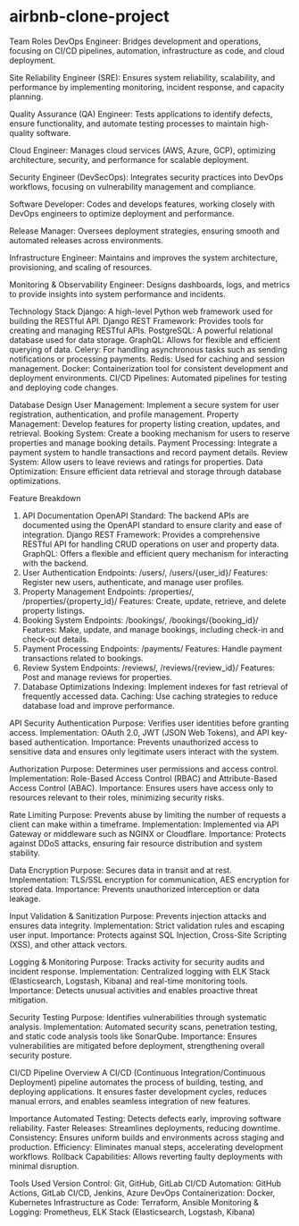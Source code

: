# airbnb-clone-project
Team Roles
DevOps Engineer: Bridges development and operations, focusing on CI/CD pipelines, automation, infrastructure as code, and cloud deployment.

Site Reliability Engineer (SRE): Ensures system reliability, scalability, and performance by implementing monitoring, incident response, and capacity planning.

Quality Assurance (QA) Engineer: Tests applications to identify defects, ensure functionality, and automate testing processes to maintain high-quality software.

Cloud Engineer: Manages cloud services (AWS, Azure, GCP), optimizing architecture, security, and performance for scalable deployment.

Security Engineer (DevSecOps): Integrates security practices into DevOps workflows, focusing on vulnerability management and compliance.

Software Developer: Codes and develops features, working closely with DevOps engineers to optimize deployment and performance.

Release Manager: Oversees deployment strategies, ensuring smooth and automated releases across environments.

Infrastructure Engineer: Maintains and improves the system architecture, provisioning, and scaling of resources.

Monitoring & Observability Engineer: Designs dashboards, logs, and metrics to provide insights into system performance and incidents.

Technology Stack
Django: A high-level Python web framework used for building the RESTful API.
Django REST Framework: Provides tools for creating and managing RESTful APIs.
PostgreSQL: A powerful relational database used for data storage.
GraphQL: Allows for flexible and efficient querying of data.
Celery: For handling asynchronous tasks such as sending notifications or processing payments.
Redis: Used for caching and session management.
Docker: Containerization tool for consistent development and deployment environments.
CI/CD Pipelines: Automated pipelines for testing and deploying code changes.

Database Design
User Management: Implement a secure system for user registration, authentication, and profile management.
Property Management: Develop features for property listing creation, updates, and retrieval.
Booking System: Create a booking mechanism for users to reserve properties and manage booking details.
Payment Processing: Integrate a payment system to handle transactions and record payment details.
Review System: Allow users to leave reviews and ratings for properties.
Data Optimization: Ensure efficient data retrieval and storage through database optimizations.

Feature Breakdown
1. API Documentation
OpenAPI Standard: The backend APIs are documented using the OpenAPI standard to ensure clarity and ease of integration.
Django REST Framework: Provides a comprehensive RESTful API for handling CRUD operations on user and property data.
GraphQL: Offers a flexible and efficient query mechanism for interacting with the backend.
2. User Authentication
Endpoints: /users/, /users/{user_id}/
Features: Register new users, authenticate, and manage user profiles.
3. Property Management
Endpoints: /properties/, /properties/{property_id}/
Features: Create, update, retrieve, and delete property listings.
4. Booking System
Endpoints: /bookings/, /bookings/{booking_id}/
Features: Make, update, and manage bookings, including check-in and check-out details.
5. Payment Processing
Endpoints: /payments/
Features: Handle payment transactions related to bookings.
6. Review System
Endpoints: /reviews/, /reviews/{review_id}/
Features: Post and manage reviews for properties.
7. Database Optimizations
Indexing: Implement indexes for fast retrieval of frequently accessed data.
Caching: Use caching strategies to reduce database load and improve performance.

API Security
Authentication
Purpose: Verifies user identities before granting access.
Implementation: OAuth 2.0, JWT (JSON Web Tokens), and API key-based authentication.
Importance: Prevents unauthorized access to sensitive data and ensures only legitimate users interact with the system.

Authorization
Purpose: Determines user permissions and access control.
Implementation: Role-Based Access Control (RBAC) and Attribute-Based Access Control (ABAC).
Importance: Ensures users have access only to resources relevant to their roles, minimizing security risks.

Rate Limiting
Purpose: Prevents abuse by limiting the number of requests a client can make within a timeframe.
Implementation: Implemented via API Gateway or middleware such as NGINX or Cloudflare.
Importance: Protects against DDoS attacks, ensuring fair resource distribution and system stability.

Data Encryption
Purpose: Secures data in transit and at rest.
Implementation: TLS/SSL encryption for communication, AES encryption for stored data.
Importance: Prevents unauthorized interception or data leakage.

Input Validation & Sanitization
Purpose: Prevents injection attacks and ensures data integrity.
Implementation: Strict validation rules and escaping user input.
Importance: Protects against SQL Injection, Cross-Site Scripting (XSS), and other attack vectors.

Logging & Monitoring
Purpose: Tracks activity for security audits and incident response.
Implementation: Centralized logging with ELK Stack (Elasticsearch, Logstash, Kibana) and real-time monitoring tools.
Importance: Detects unusual activities and enables proactive threat mitigation.

Security Testing
Purpose: Identifies vulnerabilities through systematic analysis.
Implementation: Automated security scans, penetration testing, and static code analysis tools like SonarQube.
Importance: Ensures vulnerabilities are mitigated before deployment, strengthening overall security posture.

CI/CD Pipeline
Overview
A CI/CD (Continuous Integration/Continuous Deployment) pipeline automates the process of building, testing, and deploying applications. It ensures faster development cycles, reduces manual errors, and enables seamless integration of new features.

Importance
Automated Testing: Detects defects early, improving software reliability.
Faster Releases: Streamlines deployments, reducing downtime.
Consistency: Ensures uniform builds and environments across staging and production.
Efficiency: Eliminates manual steps, accelerating development workflows.
Rollback Capabilities: Allows reverting faulty deployments with minimal disruption.

Tools Used
Version Control: Git, GitHub, GitLab
CI/CD Automation: GitHub Actions, GitLab CI/CD, Jenkins, Azure DevOps
Containerization: Docker, Kubernetes
Infrastructure as Code: Terraform, Ansible
Monitoring & Logging: Prometheus, ELK Stack (Elasticsearch, Logstash, Kibana)

